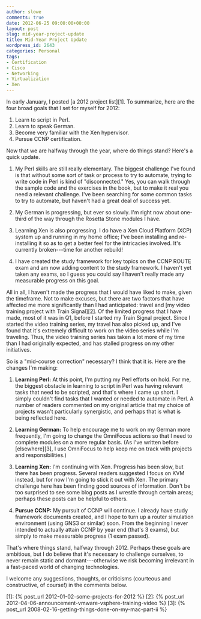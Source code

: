 ```yaml
---
author: slowe
comments: true
date: 2012-06-25 09:00:00+00:00
layout: post
slug: mid-year-project-update
title: Mid-Year Project Update
wordpress_id: 2643
categories: Personal
tags:
- Certification
- Cisco
- Networking
- Virtualization
- Xen
---
```


In early January, I posted [a 2012 project list][1]. To summarize, here are the four broad goals that I set for myself for 2012:

1. Learn to script in Perl.
2. Learn to speak German.
3. Become very familiar with the Xen hypervisor.
4. Pursue CCNP certification.

Now that we are halfway through the year, where do things stand? Here's a quick update.

1. My Perl skills are still really elementary. The biggest challenge I've found is that without some sort of task or process to try to automate, trying to write code in Perl is kind of "disconnected." Yes, you can walk through the sample code and the exercises in the book, but to make it real you need a relevant challenge. I've been searching for some common tasks to try to automate, but haven't had a great deal of success yet.

2. My German is progressing, but ever so slowly. I'm right now about one-third of the way through the Rosetta Stone modules I have.

3. Learning Xen is also progressing. I do have a Xen Cloud Platform (XCP) system up and running in my home office; I've been installing and re-installing it so as to get a better feel for the intricacies involved. It's currently broken---time for another rebuild!

4. I have created the study framework for key topics on the CCNP ROUTE exam and am now adding content to the study framework. I haven't yet taken any exams, so I guess you could say I haven't really made any measurable progress on this goal.

All in all, I haven't made the progress that I would have liked to make, given the timeframe. Not to make excuses, but there are two factors that have affected me more significantly than I had anticipated: travel and [my video training project with Train Signal][2]. Of the limited progress that I have made, most of it was in Q1, before I started my Train Signal project. Since I started the video training series, my travel has also picked up, and I've found that it's extremely difficult to work on the video series while I'm traveling. Thus, the video training series has taken a lot more of my time than I had originally expected, and has stalled progress on my other initiatives.

So is a "mid-course correction" necessary? I think that it is. Here are the changes I'm making:

1. **Learning Perl:** At this point, I'm putting my Perl efforts on hold. For me, the biggest obstacle in learning to script in Perl was having relevant tasks that need to be scripted, and that's where I came up short. I simply couldn't find tasks that I wanted or needed to automate in Perl. A number of readers commented on my original article that my choice of projects wasn't particularly synergistic, and perhaps that is what is being reflected here.

2. **Learning German:** To help encourage me to work on my German more frequently, I'm going to change the OmniFocus actions so that I need to complete modules on a more regular basis. (As I've written before [elsewhere][3], I use OmniFocus to help keep me on track with projects and responsibilities.)

3. **Learning Xen:** I'm continuing with Xen. Progress has been slow, but there has been progress. Several readers suggested I focus on KVM instead, but for now I'm going to stick it out with Xen. The primary challenge here has been finding good sources of information. Don't be too surprised to see some blog posts as I wrestle through certain areas; perhaps these posts can be helpful to others.

4. **Pursue CCNP:** My pursuit of CCNP will continue. I already have study framework documents created, and I hope to turn up a router simulation environment (using GNS3 or similar) soon. From the beginning I never intended to actually attain CCNP by year end (that's 3 exams), but simply to make measurable progress (1 exam passed).

That's where things stand, halfway through 2012. Perhaps these goals are ambitious, but I do believe that it's necessary to challenge ourselves, to never remain static and dormant---otherwise we risk becoming irrelevant in a fast-paced world of changing technologies.

I welcome any suggestions, thoughts, or criticisms (courteous and constructive, of course!) in the comments below.

[1]: {% post_url 2012-01-02-some-projects-for-2012 %}
[2]: {% post_url 2012-04-06-announcement-vmware-vsphere-training-video %}
[3]: {% post_url 2008-02-16-getting-things-done-on-my-mac-part-ii %}
